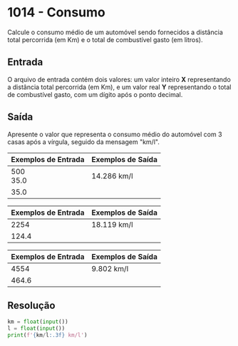 1014 - Consumo
==============

Calcule o consumo médio de um automóvel sendo fornecidos a distância total percorrida (em Km) e o total de combustível gasto (em litros).

## Entrada

O arquivo de entrada contém dois valores: um valor inteiro **X** representando a distância total percorrida (em Km), e um valor real **Y** representando o total de combustível gasto, com um dígito após o ponto decimal.

## Saída

Apresente o valor que representa o consumo médio do automóvel com 3 casas após a vírgula, seguido da mensagem "km/l".

| Exemplos de Entrada      | Exemplos de Saída        |
|--------------------------|--------------------------|
| 500 <br/> 35.0           | 14.286 km/l              |
| 35.0                     |                          |

| Exemplos de Entrada      | Exemplos de Saída        |
|--------------------------|--------------------------|
| 2254                     | 18.119 km/l              |
| 124.4                    |                          |

| Exemplos de Entrada      | Exemplos de Saída        |
|--------------------------|--------------------------|
| 4554                     | 9.802 km/l               |
| 464.6                    |                          |

## Resolução

```python
km = float(input())
l = float(input())
print(f'{km/l:.3f} km/l')
```